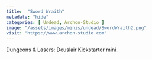 ```yaml
---
title:  "Sword Wraith"
metadate: "hide"
categories: [ Undead, Archon-Studio ]
image: "/assets/images/minis/undead/SwordWraith2.png"
visit: "https://www.archon-studio.com"
---
```

Dungeons & Lasers: Deuslair Kickstarter mini.